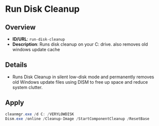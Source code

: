 # Run Disk Cleanup

## Overview
- **ID/URL**: `run-disk-cleanup`
- **Description**: Runs disk cleanup on your C: drive. also removes old windows update cache





## Details

- Runs Disk Cleanup in silent low-disk mode and permanently removes old Windows update files using DISM to free up space and reduce system clutter.





## Apply

```powershell { .no-copy }  
cleanmgr.exe /d C: /VERYLOWDISK
Dism.exe /online /Cleanup-Image /StartComponentCleanup /ResetBase
```
